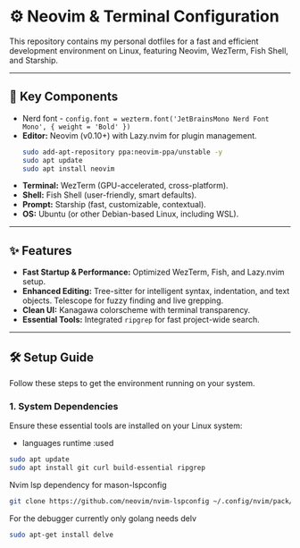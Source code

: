 # ⚙️ Neovim & Terminal Configuration

This repository contains my personal dotfiles for a fast and efficient development environment on Linux, featuring Neovim, WezTerm, Fish Shell, and Starship.

---

## 🚀 Key Components

* Nerd font - `config.font = wezterm.font('JetBrainsMono Nerd Font Mono', { weight = 'Bold' })`
* **Editor:** Neovim (v0.10+) with Lazy.nvim for plugin management.
  ```bash
  sudo add-apt-repository ppa:neovim-ppa/unstable -y
  sudo apt update
  sudo apt install neovim

* **Terminal:** WezTerm (GPU-accelerated, cross-platform).
* **Shell:** Fish Shell (user-friendly, smart defaults).
* **Prompt:** Starship (fast, customizable, contextual).
* **OS:** Ubuntu (or other Debian-based Linux, including WSL).

---

## ✨ Features

* **Fast Startup & Performance:** Optimized WezTerm, Fish, and Lazy.nvim setup.
* **Enhanced Editing:** Tree-sitter for intelligent syntax, indentation, and text objects. Telescope for fuzzy finding and live grepping.
* **Clean UI:** Kanagawa colorscheme with terminal transparency.
* **Essential Tools:** Integrated `ripgrep` for fast project-wide search.

---

## 🛠️ Setup Guide

Follow these steps to get the environment running on your system.

### 1. **System Dependencies**

Ensure these essential tools are installed on your Linux system:
- languages runtime :used

```bash
sudo apt update
sudo apt install git curl build-essential ripgrep
```
Nvim lsp dependency for mason-lspconfig
```bash
git clone https://github.com/neovim/nvim-lspconfig ~/.config/nvim/pack/nvim/start/nvim-lspconfig
```
For the debugger currently only golang needs delv
```bash
sudo apt-get install delve
```

